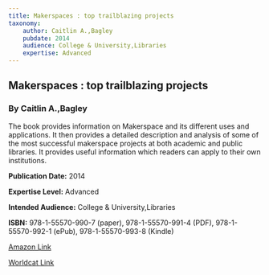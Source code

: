 ```yaml
---
title: Makerspaces : top trailblazing projects
taxonomy:
	author: Caitlin A.,Bagley
	pubdate: 2014
	audience: College & University,Libraries
	expertise: Advanced
---
```

## Makerspaces : top trailblazing projects
### By Caitlin A.,Bagley
The book provides information on Makerspace and its different uses and applications. It then provides a detailed description and analysis of some of the most successful makerspace projects at both academic and public libraries. It provides useful information which readers can apply to their own institutions.

**Publication Date:** 2014

**Expertise Level:** Advanced

**Intended Audience:** College & University,Libraries

**ISBN:** 978-1-55570-990-7 (paper), 978-1-55570-991-4 (PDF),  978-1-55570-992-1 (ePub),  978-1-55570-993-8 (Kindle)

[Amazon Link](https://www.amazon.com/Makerspaces-Trailblazing-Projects-LITA-Guide-ebook/dp/B00JLQTIHK/ref=sr_1_1?keywords=Makerspaces+%3A+top+trailblazing+projects&qid=1569877251&s=gateway&sr=8-1)

[Worldcat Link](https://www.worldcat.org/title/makerspaces-top-trailblazing-projects/oclc/937883152&referer=brief_results)